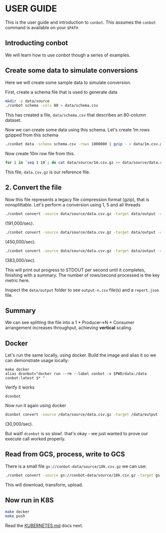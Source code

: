 # USER GUIDE

This is the user guide and introduction to `conbot`.  This assumes the `conbot` command is available on your `$PATH`

## Introducting conbot

We will learn how to use conbot though a series of examples.  

## Create some data to simulate conversions

Here we will create some sample data to simulate conversion.

First, create a schema file that is used to generate data

```bash
mkdir -p data/source
./conbot schema -cols 80 > data/schema.csv
```

This has created a file, `data/schema.csv` that describes an 80-column dataset.

Now we can create some data using this schema. Let's  create 1m rows gzipped from this schema

```bash
./conbot data -schema schema.csv -rows 1000000 | gzip - > data/1m.csv.gz
```

Now create 10m row file from this. 
```bash
for i in `seq 1 10`; do cat data/source/1m.csv.gz >> data/source/data.csv.gz; done
```

This file, `data.csv.gz` is our reference file.

## 2. Convert the file

Now this file represents a legacy file compression format (gzip), that is nonsplittable.  Let's perform a conversion using 1, 5 and all threads

```bash
./conbot convert -source data/source/data.csv.gz -target data/output -consumer csv -threads 1
```
(191,000/sec).

```bash
./conbot convert -source data/source/data.csv.gz -target data/output -consumer csv -threads 5
```
(450,000/sec).

```bash
./conbot convert -source data/source/data.csv.gz -target data/output -consumer csv 
```
(383,000/sec).

This will print out progress to STDOUT per second until it completes, finishing with a summary.  The number of rows/second processed is the key metric here.  

Inspect the `data/output` folder to see `output-n.csv` file(s) and a `report.json` file.

## Summary

We can see splitting the file into a 1 * Producer->N * Consumer arrangement increases throughput, achieving **vertical** scaling.

## Docker

Let's run the same locally, using docker. Build the image and alias it so we can demonstrate usage locally:

	make docker
    alias dconbot="docker run --rm --label conbot -v $PWD/data:/data conbot:latest $* "

Verify it works

	dconbot

Now run it again using docker

```bash
dconbot convert -source /data/source/data.csv.gz -target /data/output -consumer csv -threads 5
```
(30,000/sec).

But wait! `dconbot` is so slow!.  that's okay - we just wanted to prove our execute call worked properly.

## Read from GCS, process, write to GCS

There is a small file `gs://conbot-data/source/10k.csv.gz` we can use:

```bash
./conbot convert -source gs://conbot-data/source/10k.csv.gz -target gs://conbot-data/output -converter csv
```

This will download, transform, upload.  

## Now run in K8S

```bash
make docker
make push
```

Read the [KUBERNETES.md](KUBERNETES.md) docs next.